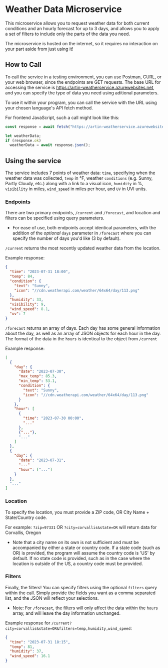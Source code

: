 # Weather Data Microservice

This microservice allows you to request weather data for both current conditions and an hourly forecast for up to 3 days, and allows you to apply a set of filters to include only the parts of the data you need.

The microservice is hosted on the internet, so it requires no interaction on your part aside from just using it!

## How to Call

To call the service in a testing environment, you can use Postman, CURL, or your web browser, since the endpoints are GET requests. The base URL for accessing the service is https://artin-weatherservice.azurewebsites.net,
and you can specify the type of data you need using aditional parameters. 

To use it within your program, you can call the service with the URL using your chosen language's API fetch method.

For frontend JavaScript, such a call might look like this:

```js
const response = await fetch("https://artin-weatherservice.azurewebsites.net"/* + additional parameters */);

let weatherData;
if (response.ok)
  weatherData = await response.json();
```

## Using the service 

The service includes 7 points of weather data: `time`, specifying when the weather data was collected, `temp` in °F, weather `conditions` (e.g. Sunny, Partly Cloudy, etc.) along with a link to a visual icon, `humidity` in %, `visibility` in miles, `wind_speed` in miles per hour, and `UV` in UVI units.

### Endpoints

There are two primary endpoints, `/current` and `/forecast`, and location and filters can be specified using query parameters. 

- For ease of use, both endpoints accept identical parameters, with the addition of the *optional* `days` parameter in `/forecast` where you can specify the number of days you'd like (3 by default).


`/current` returns the most recently updated weather data from the location. 

Example response:
```json
{
  "time": "2023-07-31 18:00",
  "temp": 84,
  "condition": {
    "text": "Sunny",
    "icon": "//cdn.weatherapi.com/weather/64x64/day/113.png"
  },
  "humidity": 33,
  "visibility": 9,
  "wind_speed": 8.1,
  "uv": 7
}
```

`/forecast` returns an array of days. Each day has some general information about the day, as well as an array of JSON objects for each hour in the day. The format of the data in the `hours` is identical to the object from `/current`

Example response: 

```json
[
  {
    "day": {
      "date": "2023-07-30",
      "max_temp": 85.3,
      "min_temp": 53.1,
      "condition": {
        "text": "Sunny",
        "icon": "//cdn.weatherapi.com/weather/64x64/day/113.png"
      }
    },
    "hour": [
      {
        "time": "2023-07-30 00:00",
        "..."
      },
      {"..."},
      "..."
    ]
  },
  {
    "day": {
      "date": "2023-07-31",
      "..."
      "hour": ["..."]
    }
  },
  "..."
]
```
### Location

To specify the location, you must provide a ZIP code, OR City Name + State/Country code. 

For example:
`?zip=97331` OR `?city=corvallis&state=OR` will return data for Corvallis, Oregon
- Note that a city name on its own is not sufficient and must be accompanied by either a state or country code. If a state code (such as OR) is provided, the program will assume the country code is 'US' by default. If no state code is provided, such as in the case where the location is outside of the US, a country code must be provided.


### Filters

Finally, the filters! You can specify filters using the optional `filters` query within the call. Simply provide the fields you want as a comma separated list, and the JSON will reflect your selections. 
- Note: For `/forecast`, the filters will only affect the data within the `hours` array, and will leave the day information unchanged.

Example response for
`/current?city=corvallis&state=OR&filters=temp,humidity,wind_speed`:
```json
{
  "time": "2023-07-31 18:15",
  "temp": 81,
  "humidity": 37,
  "wind_speed": 16.1
}
```



